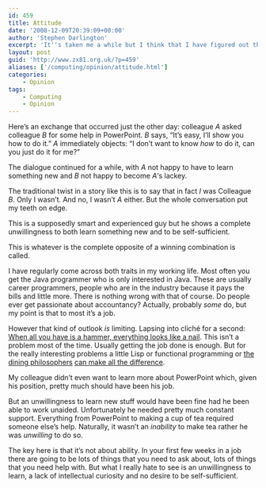```yaml
---
id: 459
title: Attitude
date: '2008-12-09T20:39:09+00:00'
author: 'Stephen Darlington'
excerpt: 'It''s taken me a while but I think that I have figured out the thing that annoys me most about some of my colleagues. It''s not what I thought it was.'
layout: post
guid: 'http://www.zx81.org.uk/?p=459'
aliases: ['/computing/opinion/attitude.html']
categories:
    - Opinion
tags:
    - Computing
    - Opinion
---
```


Here’s an exchange that occurred just the other day: colleague *A* asked colleague *B* for some help in PowerPoint. *B* says, “It’s easy, I’ll show you how to do it.” *A* immediately objects: “I don’t want to know *how* to do it, can you just do it for me?”

The dialogue continued for a while, with *A* not happy to have to learn something new and *B* not happy to become *A*‘s lackey.

The traditional twist in a story like this is to say that in fact *I* was Colleague *B*. Only I wasn’t. And no, I wasn’t *A* either. But the whole conversation put my teeth on edge.

This is a supposedly smart and experienced guy but he shows a complete unwillingness to both learn something new and to be self-sufficient.

This is whatever is the complete opposite of a winning combination is called.

I have regularly come across both traits in my working life. Most often you get the Java programmer who is only interested in Java. These are usually career programmers, people who are in the industry because it pays the bills and little more. There is nothing wrong with that of course. Do people ever get passionate about accountancy? Actually, probably *some* do, but my point is that to most it’s a job.

However that kind of outlook *is* limiting. Lapsing into cliché for a second: [When all you have is a hammer, everything looks like a nail](http://www.answers.com/topic/when-all-you-have-is-a-hammer-everything-looks-like-a-nail). This isn’t a problem most of the time. Usually getting the job done is enough. But for the really interesting problems a little Lisp or functional programming or [the dining philosophers](http://en.wikipedia.org/wiki/Dining_philosophers_problem) [can make all the difference](http://www.joelonsoftware.com/items/2006/08/01.html).

My colleague didn’t even want to learn more about PowerPoint which, given his position, pretty much should have been his job.

But an unwillingness to learn new stuff would have been fine had he been able to work unaided. Unfortunately he needed pretty much constant support. Everything from PowerPoint to making a cup of tea required someone else’s help. Naturally, it wasn’t an *inability* to make tea rather he was *unwilling* to do so.

The key here is that it’s not about ability. In your first few weeks in a job there are going to be lots of things that you need to ask about, lots of things that you need help with. But what I really hate to see is an unwillingness to learn, a lack of intellectual curiosity and no desire to be self-sufficient.